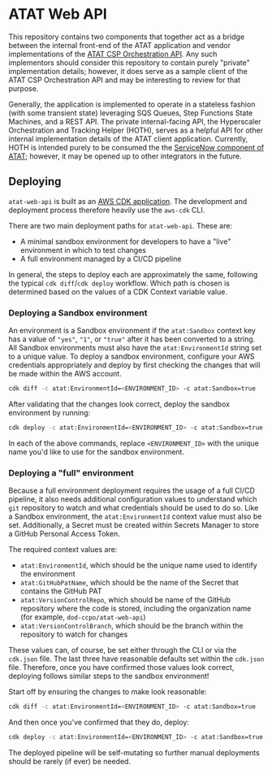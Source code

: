 # ATAT Web API

This repository contains two components that together act as a bridge between the internal front-end of the ATAT
application and vendor implementations of the
[ATAT CSP Orchestration API](https://github.com/dod-ccpo/atat-csp-orchestration). Any such implementors should
consider this repository to contain purely "private" implementation details; however, it does serve as a sample
client of the ATAT CSP Orchestration API and may be interesting to review for that purpose.

Generally, the application is implemented to operate in a stateless fashion (with some transient state) leveraging
SQS Queues, Step Functions State Machines, and a REST API. The private internal-facing API, the
Hyperscaler Orchestration and Tracking Helper (HOTH), serves as a helpful API for other internal implementation
details of the ATAT client application. Currently, HOTH is intended purely to be consumed the the
[ServiceNow component of ATAT](https://github.com/dod-ccpo/atat-snow); however, it may be opened up to other
integrators in the future.

## Deploying

`atat-web-api` is built as an [AWS CDK application](https://docs.aws.amazon.com/cdk/v2/guide/home.html). The
development and deployment process therefore heavily use the `aws-cdk` CLI.

There are two main deployment paths for `atat-web-api`. These are:
 - A minimal sandbox environment for developers to have a "live" environment in which to test changes
 - A full environment managed by a CI/CD pipeline

In general, the steps to deploy each are approximately the same, following the typical `cdk diff`/`cdk deploy`
workflow. Which path is chosen is determined based on the values of a CDK Context variable value.

### Deploying a Sandbox environment

An environment is a Sandbox environment if the `atat:Sandbox` context key has a value of `"yes"`, `"1"`,
or `"true"` after it has been converted to a string. All Sandbox environments must also have the
`atat:EnvironmentId` string set to a unique value. To deploy a sandbox environment, configure your AWS
credentials appropriately and deploy by first checking the changes that will be made within the AWS account.

```bash
cdk diff -c atat:EnvironmentId=<ENVIRONMENT_ID> -c atat:Sandbox=true
```

After validating that the changes look correct, deploy the sandbox environment by running:

```bash
cdk deploy -c atat:EnvironmentId=<ENVIRONMENT_ID> -c atat:Sandbox=true
```

In each of the above commands, replace `<ENVIRONMENT_ID>` with the unique name you'd like to use for the
sandbox environment.

### Deploying a "full" environment

Because a full environment deployment requires the usage of a full CI/CD pipeline, it also needs additional
configuration values to understand which `git` repository to watch and what credentials should be used to do
so. Like a Sandbox environment, the `atat:EnvironmentId` context value must also be set. Additionally, a
Secret must be created within Secrets Manager to store a GitHub Personal Access Token.

The required context values are:
 - `atat:EnvironmentId`, which should be the unique name used to identify the environment
 - `atat:GitHubPatName`, which should be the name of the Secret that contains the GitHub PAT
 - `atat:VersionControlRepo`, which should be name of the GitHub repository where the code is stored,
    including the organization name (for example, `dod-ccpo/atat-web-api`)
 - `atat:VersionControlBranch`, which should be the branch within the repository to watch for changes

These values can, of course, be set either through the CLI or via the `cdk.json` file. The last three have
reasonable defaults set within the `cdk.json` file. Therefore, once you have confirmed those values look
correct, deploying follows similar steps to the sandbox environment!

Start off by ensuring the changes to make look reasonable:

```bash
cdk diff -c atat:EnvironmentId=<ENVIRONMENT_ID> -c atat:Sandbox=true
```

And then once you've confirmed that they do, deploy:

```bash
cdk deploy -c atat:EnvironmentId=<ENVIRONMENT_ID> -c atat:Sandbox=true
```

The deployed pipeline will be self-mutating so further manual deployments should be rarely (if ever) be
needed.